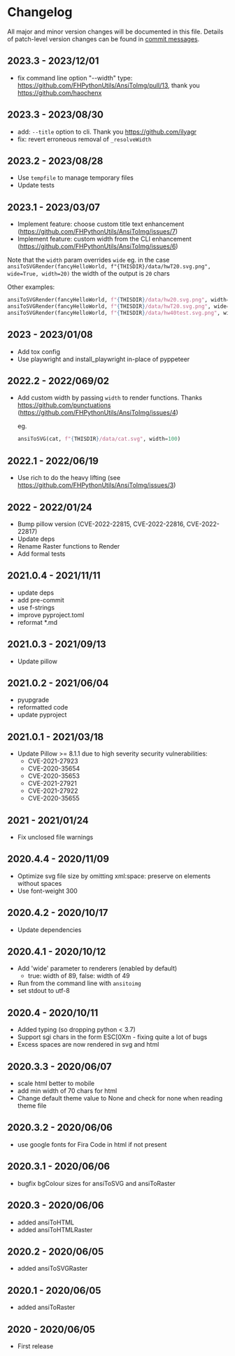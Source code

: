 # Changelog

All major and minor version changes will be documented in this file. Details of
patch-level version changes can be found in [commit messages](../../commits/master).

## 2023.3 - 2023/12/01

- fix command line option "--width" type: https://github.com/FHPythonUtils/AnsiToImg/pull/13,
  thank you https://github.com/haochenx

## 2023.3 - 2023/08/30

- add: `--title` option to cli. Thank you https://github.com/ilyagr
- fix: revert erroneous removal of `_resolveWidth`

## 2023.2 - 2023/08/28

- Use `tempfile` to manage temporary files
- Update tests

## 2023.1 - 2023/03/07

- Implement feature: choose custom title text enhancement
  (https://github.com/FHPythonUtils/AnsiToImg/issues/7)
- Implement feature: custom width from the CLI enhancement
  (https://github.com/FHPythonUtils/AnsiToImg/issues/6)

Note that the `width` param overrides `wide` eg. in the case
`ansiToSVGRender(fancyHelloWorld, f"{THISDIR}/data/hwT20.svg.png", wide=True, width=20)`
the width of the output is `20` chars

Other examples:

```python
ansiToSVGRender(fancyHelloWorld, f"{THISDIR}/data/hw20.svg.png", width=20)
ansiToSVGRender(fancyHelloWorld, f"{THISDIR}/data/hwT20.svg.png", wide=True, width=20)
ansiToSVGRender(fancyHelloWorld, f"{THISDIR}/data/hw40test.svg.png", width=40, title="test")
```

## 2023 - 2023/01/08

- Add tox config
- Use playwright and install_playwright in-place of pyppeteer

## 2022.2 - 2022/069/02

- Add custom width by passing `width` to render functions. Thanks https://github.com/punctuations
  	(https://github.com/FHPythonUtils/AnsiToImg/issues/4)

	eg.

	```py
	ansiToSVG(cat, f"{THISDIR}/data/cat.svg", width=100)
	```

## 2022.1 - 2022/06/19

- Use rich to do the heavy lifting (see https://github.com/FHPythonUtils/AnsiToImg/issues/3)

## 2022 - 2022/01/24

- Bump pillow version (CVE-2022-22815, CVE-2022-22816, CVE-2022-22817)
- Update deps
- Rename Raster functions to Render
- Add formal tests

## 2021.0.4 - 2021/11/11

- update deps
- add pre-commit
- use f-strings
- improve pyproject.toml
- reformat *.md

## 2021.0.3 - 2021/09/13

- Update pillow

## 2021.0.2 - 2021/06/04

- pyupgrade
- reformatted code
- update pyproject

## 2021.0.1 - 2021/03/18

- Update Pillow >= 8.1.1 due to high severity security vulnerabilities:
	- CVE-2021-27923
	- CVE-2020-35654
	- CVE-2020-35653
	- CVE-2021-27921
	- CVE-2021-27922
	- CVE-2020-35655

## 2021 - 2021/01/24

- Fix unclosed file warnings

## 2020.4.4 - 2020/11/09

- Optimize svg file size by omitting xml:space: preserve on elements without spaces
- Use font-weight 300

## 2020.4.2 - 2020/10/17

- Update dependencies

## 2020.4.1 - 2020/10/12

- Add 'wide' parameter to renderers (enabled by default)
	- true: width of 89, false: width of 49
- Run from the command line with `ansitoimg`
- set stdout to utf-8

## 2020.4 - 2020/10/11

- Added typing (so dropping python < 3.7)
- Support sgi chars in the form ESC[0Xm - fixing quite a lot of bugs
- Excess spaces are now rendered in svg and html

## 2020.3.3 - 2020/06/07

- scale html better to mobile
- add min width of 70 chars for html
- Change default theme value to None and check for none when reading theme file

## 2020.3.2 - 2020/06/06

- use google fonts for Fira Code in html if not present

## 2020.3.1 - 2020/06/06

- bugfix bgColour sizes for ansiToSVG and ansiToRaster

## 2020.3 - 2020/06/06

- added ansiToHTML
- added ansiToHTMLRaster

## 2020.2 - 2020/06/05

- added ansiToSVGRaster

## 2020.1 - 2020/06/05

- added ansiToRaster

## 2020 - 2020/06/05

- First release
